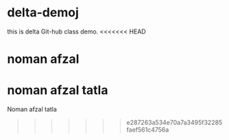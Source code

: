 # delta-demoj
this is delta Git-hub  class demo.
<<<<<<< HEAD
# noman afzal
 noman afzal tatla
=======
Noman afzal
tatla
>>>>>>> e287263a534e70a7a3495f32285faef561c4756a
